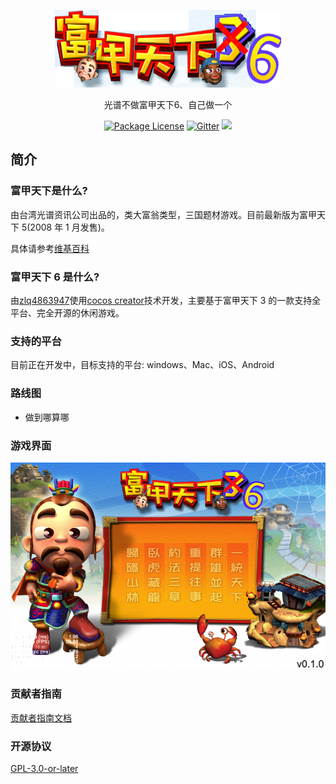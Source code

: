 <p align="center"><img src="public/images/logo.png"></p>

<p align="center">光谱不做富甲天下6、自己做一个</p>
<p align="center">
<a href="https://github.com/zlq4863947/m3k6"><img src="https://img.shields.io/badge/license-GPL_3.0-green.svg" alt="Package License" /></a>
<a href="https://gitter.im/m3k33/community?utm_source=badge&utm_medium=badge&utm_campaign=pr-badge&utm_content=badge"><img src="https://badges.gitter.im/m3k33.svg" alt="Gitter" /></a>
<a href="https://www.paypal.me/zlq4863947"><img src="https://img.shields.io/badge/Donate-PayPal-ff3f59.svg"/></a>
</p>

## 简介

### 富甲天下是什么?

由台湾光谱资讯公司出品的，类大富翁类型，三国题材游戏。目前最新版为富甲天下 5(2008 年 1 月发售)。

具体请参考[维基百科](https://zh.wikipedia.org/wiki/%E5%AF%8C%E7%94%B2%E5%A4%A9%E4%B8%8B%E7%B3%BB%E5%88%97)

### 富甲天下 6 是什么?
由[zlq4863947](https://github.com/zlq4863947)使用[cocos creator](https://www.cocos.com/products#CocosCreator)技术开发，主要基于富甲天下 3 的一款支持全平台、完全开源的休闲游戏。

### 支持的平台

目前正在开发中，目标支持的平台: windows、Mac、iOS、Android

### 路线图

- 做到哪算哪

### 游戏界面

<p align="center"><img src="public/images/main.png"></p>

### 贡献者指南

[贡献者指南文档](CONTRIBUTING.md)

### 开源协议

[GPL-3.0-or-later](LICENSE)
